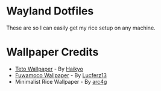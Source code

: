 # Wayland Dotfiles
These are so I can easily get my rice setup on any machine.

# Wallpaper Credits
- [Teto Wallpaper](https://www.pixiv.net/en/artworks/76053081) - By [Haikyo](https://www.pixiv.net/en/users/5014934)
- [Fuwamoco Wallpaper](https://x.com/Lucferz13/status/1684348371711184896) - By [Lucferz13](https://x.com/Lucferz13)
- Minimalist Rice Wallpaper - By [arc4g](https://x.com/arc4g)
